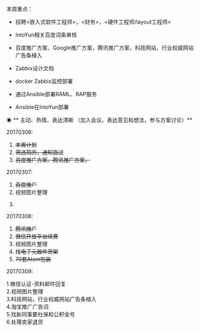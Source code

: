 本周重点：

* 招聘&lt;嵌入式软件工程师&gt;，&lt;财务&gt;，&lt;硬件工程师/layout工程师&gt;

* IntoYun相关百度词条审核

* 百度推广方案、Google推广方案，腾讯推广方案，科技网站，行业权威网站广告条植入

* Zabbix设计文档

* docker Zabbix监控部署

* 通过Ansible部署RAML、RAP服务

* Ansible在IntoYun部署

◉ ** 主动、热情、表达清晰 （加入会议，表达意见和想法，参与方案讨论）**

20170306:

1. ~~本周计划~~
2. ~~筛选简历，通知面试~~
3. ~~百度推广方案、腾讯推广方案，~~

20170307:

1. ~~百度推广~~
2. 视频图片整理
3. ~~~~ 打包发货（整个下午+晚上）~~~~

20170308:

1. ~~腾讯推广~~
2. ~~微信开放平台续费~~
3. 视频图片整理
4. ~~找电子元器件货架~~
5. ~~70套Atom包装~~

20170309:

1.微信认证-资料邮件回复  
2.视频图片整理  
3.科技网站，行业权威网站广告条植入  
4.淘宝推广广告词  
5.找新同事要社保和公积金号  
6.处理卖家退货


